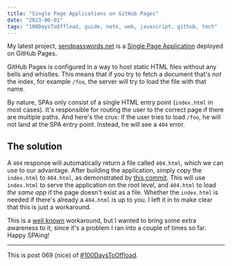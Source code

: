 ```yaml
---
title: "Single Page Applications on GitHub Pages"
date: "2023-06-01"
tags: "100DaysToOffload, guide, note, web, javascript, github, tech"
---
```


My latest project, [sendpasswords.net](https://sendpasswords.net/) is a [Single Page Application](https://developer.mozilla.org/en-US/docs/Glossary/SPA) deployed on GitHub Pages.

GitHub Pages is configured in a way to host static HTML files without any bells and whistles. This means that if you try to fetch a document that's *not* the index, for example `/foo`, the server will try to load the file with that name. 

By nature, SPAs only consist of a single HTML entry point (`index.html` in most cases). It's responsible for routing the user to the correct page if there are multiple paths. And here's the crux: if the user tries to load `/foo`, he will not land at the SPA entry point. Instead, he will see a `404` error.

## The solution

A `404` response will automatically return a file called `404.html`, which we can use to our advantage. After building the application, simply copy the `index.html` to `404.html`, as demonstrated by [this commit](https://github.com/garritfra/sendpasswords.net/commit/66bdb68c229a3ac3386f7816a746155e658eb586). This will use `index.html` to serve the application on the root level, and `404.html` to load *the same app* if the page doesn't exist as a file. Whether the `index.html` is needed if there's already a `404.html` is up to you. I left it in to make clear that this is just a workaround.

This is a [well known](https://stackoverflow.com/a/69308662/9046809) workaround, but I wanted to bring some extra awareness to it, since it's a problem I ran into a couple of times so far. Happy SPAing!

---

This is post 069 (nice) of [#100DaysToOffload](https://100daystooffload.com/).
